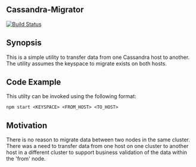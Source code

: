 ## Cassandra-Migrator

[![Build Status](https://travis-ci.org/ChrisTheShark/cassandra-migrator.svg?branch=master)](https://travis-ci.org/ChrisTheShark/cassandra-migrator)

## Synopsis

This is a simple utility to transfer data from one Cassandra host to another. The utility assumes the keyspace to migrate exists on both hosts.

## Code Example

This utilty can be invoked using the following format:

`npm start <KEYSPACE> <FROM_HOST> <TO_HOST>`

## Motivation

There is no reason to migrate data between two nodes in the same cluster. There was a need to transfer data from one host on one cluster to another host in a different cluster to support business validation of the data within the 'from' node.
